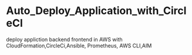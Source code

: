# Auto_Deploy_Application_with_CircleCI
deploy appliction backend frontend in AWS with CloudFormation,CircleCi,Ansible, Prometheus, AWS CLI,AIM
